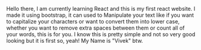 Hello there, I am currently learning React and this is my first react website. I made it using bootstrap, it can used to Manipulate your text like if you want to capitalize your characters or want to convert them into lower case, whether you want to remove extra spaces between them or count all of your words, this is for you.
I know this is pretty simple and not so very good looking but it is first so, yeah!
My Name is "Vivek" btw.
